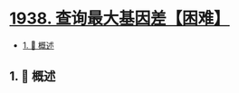 # [1938. 查询最大基因差【困难】](https://github.com/Tdahuyou/TNotes.leetcode/tree/main/notes/1938.%20%E6%9F%A5%E8%AF%A2%E6%9C%80%E5%A4%A7%E5%9F%BA%E5%9B%A0%E5%B7%AE%E3%80%90%E5%9B%B0%E9%9A%BE%E3%80%91)

<!-- region:toc -->

- [1. 📝 概述](#1--概述)

<!-- endregion:toc -->

## 1. 📝 概述
